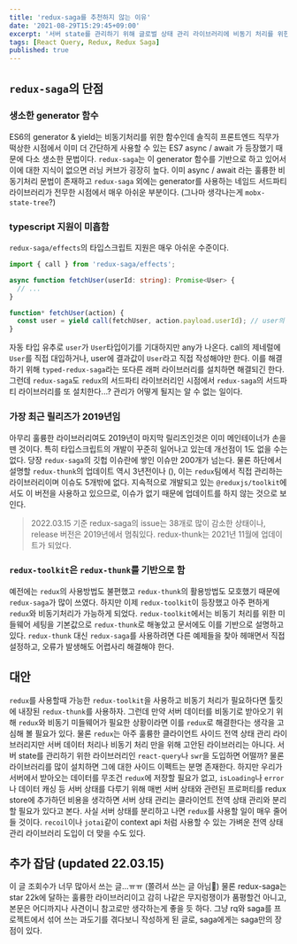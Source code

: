 ```yaml
---
title: 'redux-saga를 추천하지 않는 이유'
date: '2021-08-29T15:29:45+09:00'
excerpt: '서버 state를 관리하기 위해 글로벌 상태 관리 라이브러리에 비동기 처리를 위한 라이브러리를 붙일 필요는 없다.'
tags: [React Query, Redux, Redux Saga]
published: true
---
```


## `redux-saga`의 단점

### 생소한 generator 함수

ES6의 generator & yield는 비동기처리를 위한 함수인데 솔직히 프론트엔드 직무가 떡상한 시점에서 이미 더 간단하게 사용할 수 있는 ES7 async / await 가 등장했기 때문에 다소 생소한 문법이다. `redux-saga`는 이 generator 함수를 기반으로 하고 있어서 이에 대한 지식이 없으면 러닝 커브가 굉장히 높다. 이미 async / await 라는 훌륭한 비동기처리 문법이 존재하고 `redux-saga` 외에는 generator를 사용하는 네임드 서드파티 라이브러리가 전무한 시점에서 매우 아쉬운 부분이다. (그나마 생각나는게 `mobx-state-tree`?)

### typescript 지원이 미흡함

`redux-saga/effects`의 타입스크립트 지원은 매우 아쉬운 수준이다.

```ts
import { call } from 'redux-saga/effects';

async function fetchUser(userId: string): Promise<User> {
  // ...
}

function* fetchUser(action) {
  const user = yield call(fetchUser, action.payload.userId); // user의 타입이 any
}
```

자동 타입 유추로 `user`가 `User`타입이기를 기대하지만 any가 나온다. call의 제네럴에 `User`를 직접 대입하거나, user에 결과값이 `User`라고 직접 작성해야만 한다.
이를 해결하기 위해 `typed-redux-saga`라는 또다른 래퍼 라이브러리를 설치하면 해결되긴 한다. 그런데 `redux-saga`도 `redux`의 서드파티 라이브러리인 시점에서 `redux-saga`의 서드파티 라이브러리를 또 설치한다...? 관리가 어떻게 될지는 알 수 없는 일이다.

### 가장 최근 릴리즈가 2019년임

아무리 훌륭한 라이브러리여도 2019년이 마지막 릴리즈인것은 이미 메인테이너가 손을 뗀 것이다. 특히 타입스크립트의 개발이 꾸준히 일어나고 있는데 개선점이 1도 없을 수는 없다. 당장 `redux-saga`의 깃헙 이슈란에 쌓인 이슈만 200개가 넘는다.
물론 하단에서 설명할 `redux-thunk`의 업데이트 역시 3년전이나 (), 이는 `redux`팀에서 직접 관리하는 라이브러리이며 이슈도 5개밖에 없다. 지속적으로 개발되고 있는 `@reduxjs/toolkit`에서도 이 버전을 사용하고 있으므로, 이슈가 없기 때문에 업데이트를 하지 않는 것으로 보인다.

> 2022.03.15 기준 redux-saga의 issue는 38개로 많이 감소한 상태이나, release 버전은 2019년에서 멈춰있다. redux-thunk는 2021년 11월에 업데이트가 되었다.

### `redux-toolkit`은 `redux-thunk`를 기반으로 함

예전에는 `redux`의 사용방법도 불편했고 `redux-thunk`의 활용방법도 모호했기 때문에 `redux-saga`가 많이 쓰였다. 하지만 이제 `redux-toolkit`이 등장했고 아주 편하게 `redux`와 비동기처리가 가능하게 되었다. `redux-toolkit`에서는 비동기 처리를 위한 미들웨어 세팅을 기본값으로 `redux-thunk`로 해놓았고 문서에도 이를 기반으로 설명하고 있다. `redux-thunk` 대신 `redux-saga`를 사용하려면 다른 예제들을 찾아 헤매면서 직접 설정하고, 오류가 발생해도 어렵사리 해결해야 한다.

## 대안

`redux`를 사용할때 가능한 `redux-toolkit`을 사용하고 비동기 처리가 필요하다면 툴킷에 내장된 `redux-thunk`를 사용하자.
그런데 만약 서버 데이터를 비동기로 받아오기 위해 `redux`와 비동기 미들웨어가 필요한 상황이라면 이를 `redux`로 해결한다는 생각을 고심해 볼 필요가 있다. 물론 `redux`는 아주 훌륭한 클라이언트 사이드 전역 상태 관리 라이브러리지만 서버 데이터 처리나 비동기 처리 만을 위해 고안된 라이브러리는 아니다.
서버 state를 관리하기 위한 라이브러리인 `react-query`나 `swr`을 도입하면 어떨까? 물론 라이브러리를 많이 설치하면 그에 대한 사이드 이펙트는 분명 존재한다. 하지만 우리가 서버에서 받아오는 데이터를 무조건 `redux`에 저장할 필요가 없고, `isLoading`나 `error`나 데이터 캐싱 등 서버 상태를 다루기 위해 매번 서버 상태와 관련된 프로퍼티를 redux store에 추가하던 비용을 생각하면 서버 상태 관리는 클라이언트 전역 상태 관리와 분리할 필요가 있다고 본다.
사실 서버 상태를 분리하고 나면 `redux`를 사용할 일이 매우 줄어들 것이다. `recoil`이나 `jotai`같이 context api 처럼 사용할 수 있는 가벼운 전역 상태 관리 라이브러리 도입이 더 맞을 수도 있다.

## 추가 잡담 (updated 22.03.15)

이 글 조회수가 너무 많아서 쓰는 글...ㅠㅠ (쫄려서 쓰는 글 아님👀) 물론 redux-saga는 star 22k에 달하는 훌륭한 라이브러리이고 감히 나같은 무지렁쟁이가 품평할건 아니고, 본문은 어디까지나 사견이니 참고로만 생각하는게 좋을 듯 하다. 그냥 rq와 saga를 프로젝트에서 섞어 쓰는 과도기를 겪다보니 작성하게 된 글로, saga에게는 saga만의 장점이 있다.
